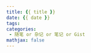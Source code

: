 ```yaml
---
title: {{ title }}
date: {{ date }}
tags:
categories:
 - 随笔 or 杂记 or 笔记 or Gist
mathjax: false
---
```


